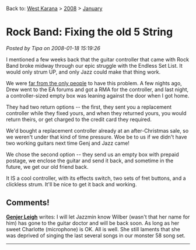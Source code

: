 Back to: [West Karana](/posts/westkarana.md) > [2008](/posts/2008/westkarana.md) > [January](./westkarana.md)
# Rock Band: Fixing the old 5 String

*Posted by Tipa on 2008-01-18 15:19:26*

I mentioned a few weeks back that the guitar controller that came with Rock Band broke midway through our epic struggle with the Endless Set List. It would only strum UP, and only Jazz could make that thing work.

We were [far from the only people](http://arstechnica.com/journals/thumbs.ars/2007/11/28/harmonix-makes-a-statement-about-defective-guitars-ps3-compatibility) to have this problem. A few nights ago, Drew went to the EA forums and got a RMA for the controller, and last night, a controller-sized empty box was leaning against the door when I got home.

They had two return options -- the first, they sent you a replacement controller while they fixed yours, and when they returned yours, you would return theirs, or get charged to the credit card they required.

We'd bought a replacement controller already at an after-Christmas sale, so we weren't under that kind of time pressure. Woe be to us if we didn't have two working guitars next time Genj and Jazz came!

We chose the second option -- they send us an empty box with prepaid postage, we enclose the guitar and send it back, and sometime in the future, we get our old friend back.

It IS a cool controller, with its effects switch, two sets of fret buttons, and a clickless strum. It'll be nice to get it back and working.

## Comments!

**[Genjer Leigh](http://www.michaelstuartsalsero.com)** writes: I will let Jazzmin know Wilber (wasn't that her name for him) has gone to the guitar doctor and will be back soon. As long as her sweet Charlotte (microphone) is OK. All is well. She still laments that she was deprived of singing the last several songs in our monster 58 song set.

---

